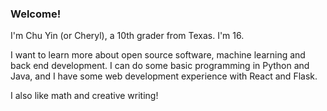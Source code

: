 ### Welcome!

I'm Chu Yin (or Cheryl), a 10th grader from Texas. I'm 16.

I want to learn more about open source software, machine learning and back end development. I can do some basic programming in Python and Java, and I have some web development experience with React and Flask.

I also like math and creative writing!

<!--
**CherylL26/CherylL26** is a ✨ _special_ ✨ repository because its `README.md` (this file) appears on your GitHub profile.

Here are some ideas to get you started:

- 🔭 I’m currently working on ...
- 🌱 I’m currently learning ...
- 👯 I’m looking to collaborate on ...
- 🤔 I’m looking for help with ...
- 💬 Ask me about ...
- 📫 How to reach me: ...
- 😄 Pronouns: ...
- ⚡ Fun fact: ...
-->
